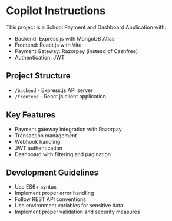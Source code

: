 # Copilot Instructions

This project is a School Payment and Dashboard Application with:
- Backend: Express.js with MongoDB Atlas
- Frontend: React.js with Vite
- Payment Gateway: Razorpay (instead of Cashfree)
- Authentication: JWT

## Project Structure
- `/backend` - Express.js API server
- `/frontend` - React.js client application

## Key Features
- Payment gateway integration with Razorpay
- Transaction management
- Webhook handling
- JWT authentication
- Dashboard with filtering and pagination

## Development Guidelines
- Use ES6+ syntax
- Implement proper error handling
- Follow REST API conventions
- Use environment variables for sensitive data
- Implement proper validation and security measures
